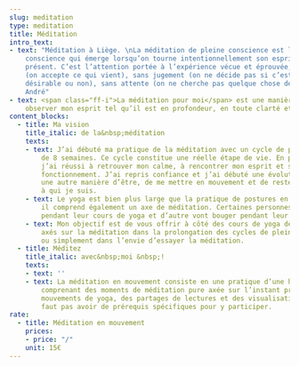 ```yaml
---
slug: meditation
type: meditation
title: Méditation
intro_text:
- text: "Méditation à Liège. \nLa méditation de pleine conscience est la qualité de
    conscience qui émerge lorsqu’on tourne intentionnellement son esprit vers le moment
    présent. C’est l’attention portée à l’expérience vécue et éprouvée, sans filtre
    (on accepte ce qui vient), sans jugement (on ne décide pas si c’est bien ou mal,
    désirable ou non), sans attente (on ne cherche pas quelque chose de précis). Christophe
    André"
- text: <span class="ff-i">La méditation pour moi</span> est une manière d’être, c’est
    observer mon esprit tel qu’il est en profondeur, en toute clarté et bienveillance.
content_blocks:
  - title: Ma vision
    title_italic: de la&nbsp;méditation
    texts:
    - text: J’ai débuté ma pratique de la méditation avec un cycle de pleine conscience
        de 8 semaines. Ce cycle constitue une réelle étape de vie. En plein chamboulement,
        j’ai réussi à retrouver mon calme, à rencontrer mon esprit et son mode de
        fonctionnement. J’ai repris confiance et j’ai débuté une évolution de vie,
        une autre manière d’être, de me mettre en mouvement et de rester connectée
        à qui je suis.
    - text: Le yoga est bien plus large que la pratique de postures en respirant,
        il comprend également un axe de méditation. Certaines personnes vont méditer
        pendant leur cours de yoga et d’autre vont bouger pendant leur méditation…
    - text: Mon objectif est de vous offrir à côté des cours de yoga des moments plus
        axés sur la méditation dans la prolongation des cycles de pleine conscience
        ou simplement dans l’envie d’essayer la méditation.
  - title: Méditez
    title_italic: avec&nbsp;moi &nbsp;!
    texts:
    - text: ''
    - text: La méditation en mouvement consiste en une pratique d’une heure et demie
        comprenant des moments de méditation pure axée sur l’instant présent, des
        mouvements de yoga, des partages de lectures et des visualisations. Il ne
        faut pas avoir de prérequis spécifiques pour y participer.
rate:
  - title: Méditation en mouvement
    prices:
    - price: "/"
    unit: 15€
---
```

